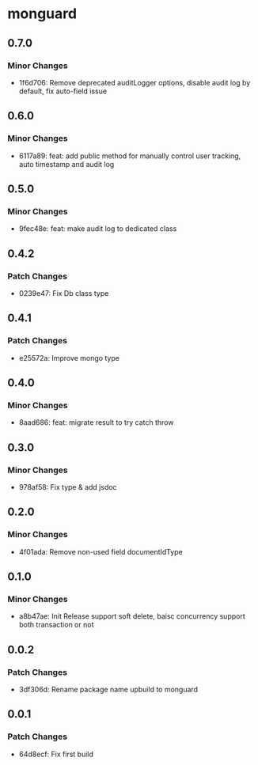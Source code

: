 # monguard

## 0.7.0

### Minor Changes

- 1f6d706: Remove deprecated auditLogger options, disable audit log by default, fix auto-field issue

## 0.6.0

### Minor Changes

- 6117a89: feat: add public method for manually control user tracking, auto timestamp and audit log

## 0.5.0

### Minor Changes

- 9fec48e: feat: make audit log to dedicated class

## 0.4.2

### Patch Changes

- 0239e47: Fix Db class type

## 0.4.1

### Patch Changes

- e25572a: Improve mongo type

## 0.4.0

### Minor Changes

- 8aad686: feat: migrate result to try catch throw

## 0.3.0

### Minor Changes

- 978af58: Fix type & add jsdoc

## 0.2.0

### Minor Changes

- 4f01ada: Remove non-used field documentIdType

## 0.1.0

### Minor Changes

- a8b47ae: Init Release support soft delete, baisc concurrency support both transaction or not

## 0.0.2

### Patch Changes

- 3df306d: Rename package name upbuild to monguard

## 0.0.1

### Patch Changes

- 64d8ecf: Fix first build
